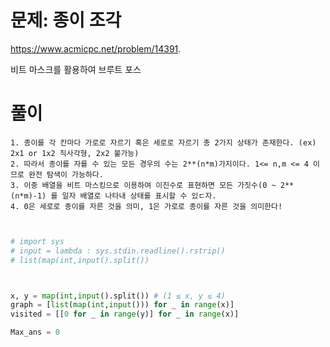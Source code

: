 # 문제: 종이 조각
https://www.acmicpc.net/problem/14391. 

비트 마스크를 활용하여 브루트 포스 

# 풀이
```
1. 종이를 각 칸마다 가로로 자르기 혹은 세로로 자르기 총 2가지 상태가 존재한다. (ex) 2x1 or 1x2 직사각형, 2x2 불가능)
2. 따라서 종이를 자를 수 있는 모든 경우의 수는 2**(n*m)가지이다. 1<= n,m <= 4 이므로 완전 탐색이 가능하다.
3. 이중 배열을 비트 마스킹으로 이용하여 이진수로 표현하면 모든 가짓수(0 ~ 2**(n*m)-1) 를 일자 배열로 나타내 상태를 표시할 수 있ㄷ자.
4. 0은 세로로 종이를 자른 것을 의미, 1은 가로로 종이를 자른 것을 의미한다!

```
``` python


# import sys
# input = lambda : sys.stdin.readline().rstrip()
# list(map(int,input().split())



x, y = map(int,input().split()) # (1 ≤ x, y ≤ 4)
graph = [list(map(int,input())) for _ in range(x)]
visited = [[0 for _ in range(y)] for _ in range(x)]

Max_ans = 0



```
